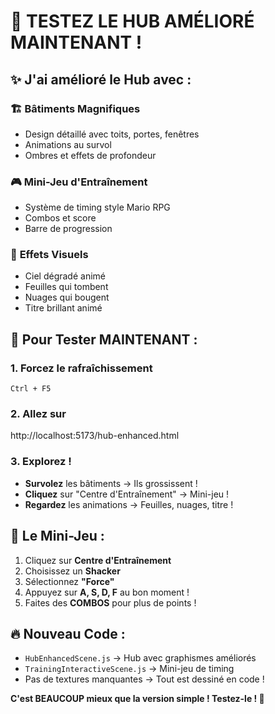 # 🚀 TESTEZ LE HUB AMÉLIORÉ MAINTENANT !

## ✨ J'ai amélioré le Hub avec :

### 🏗️ **Bâtiments Magnifiques**
- Design détaillé avec toits, portes, fenêtres
- Animations au survol
- Ombres et effets de profondeur

### 🎮 **Mini-Jeu d'Entraînement**
- Système de timing style Mario RPG
- Combos et score
- Barre de progression

### 🌟 **Effets Visuels**
- Ciel dégradé animé  
- Feuilles qui tombent
- Nuages qui bougent
- Titre brillant animé

## 📍 Pour Tester MAINTENANT :

### 1. **Forcez le rafraîchissement**
```
Ctrl + F5
```

### 2. **Allez sur**
http://localhost:5173/hub-enhanced.html

### 3. **Explorez !**
- **Survolez** les bâtiments → Ils grossissent !
- **Cliquez** sur "Centre d'Entraînement" → Mini-jeu !
- **Regardez** les animations → Feuilles, nuages, titre !

## 🎯 Le Mini-Jeu :

1. Cliquez sur **Centre d'Entraînement**
2. Choisissez un **Shacker**
3. Sélectionnez **"Force"**
4. Appuyez sur **A, S, D, F** au bon moment !
5. Faites des **COMBOS** pour plus de points !

## 🔥 Nouveau Code :

- `HubEnhancedScene.js` → Hub avec graphismes améliorés
- `TrainingInteractiveScene.js` → Mini-jeu de timing
- Pas de textures manquantes → Tout est dessiné en code !

**C'est BEAUCOUP mieux que la version simple ! Testez-le ! 🎉**
